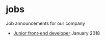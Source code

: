 # jobs
Job announcements for our company

- [Junior front-end developer](https://github.com/hellohikimori/jobs/blob/master/junior-dev-january-2018.md) January 2018

